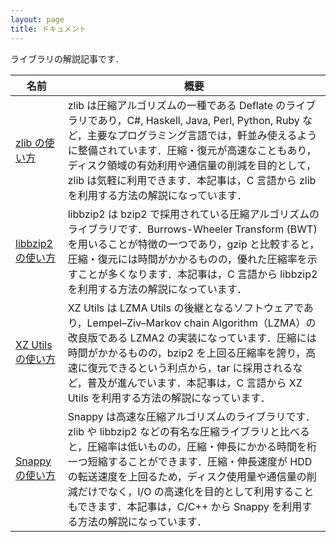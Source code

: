 ```yaml
---
layout: page
title: ドキュメント
---
```


ライブラリの解説記事です．

名前|概要
--|--
[zlib の使い方](zlib)|zlib は圧縮アルゴリズムの一種である Deflate のライブラリであり，C#, Haskell, Java, Perl, Python, Ruby など，主要なプログラミング言語では，軒並み使えるように整備されています．圧縮・復元が高速なこともあり，ディスク領域の有効利用や通信量の削減を目的として，zlib は気軽に利用できます．本記事は，C 言語から zlib を利用する方法の解説になっています．
[libbzip2 の使い方](libbzip2)|libbzip2 は bzip2 で採用されている圧縮アルゴリズムのライブラリです．Burrows-Wheeler Transform (BWT) を用いることが特徴の一つであり，gzip と比較すると，圧縮・復元には時間がかかるものの，優れた圧縮率を示すことが多くなります．本記事は，C 言語から libbzip2 を利用する方法の解説になっています．
[XZ Utils の使い方](xz-utils)|XZ Utils は LZMA Utils の後継となるソフトウェアであり，Lempel–Ziv–Markov chain Algorithm（LZMA）の改良版である LZMA2 の実装になっています．圧縮には時間がかかるものの，bzip2 を上回る圧縮率を誇り，高速に復元できるという利点から，tar に採用されるなど，普及が進んでいます．本記事は，C 言語から XZ Utils を利用する方法の解説になっています．
[Snappy の使い方](snappy)|Snappy は高速な圧縮アルゴリズムのライブラリです．zlib や libbzip2 などの有名な圧縮ライブラリと比べると，圧縮率は低いものの，圧縮・伸長にかかる時間を桁一つ短縮することができます．圧縮・伸長速度が HDD の転送速度を上回るため，ディスク使用量や通信量の削減だけでなく，I/O の高速化を目的として利用することもできます．本記事は，C/C++ から Snappy を利用する方法の解説になっています．
